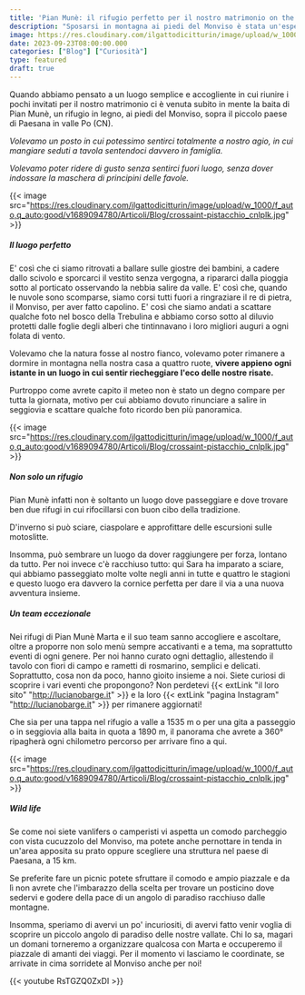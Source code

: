 ```yaml
---
title: 'Pian Munè: il rifugio perfetto per il nostro matrimonio on the road'
description: "Sposarsi in montagna ai piedi del Monviso è stata un'esperienza incredibile."
image: https://res.cloudinary.com/ilgattodicitturin/image/upload/w_1000/f_auto,q_auto:good/v1689874010/Articoli/Blog/torta-leonardo_xx95ou.jpg
date: 2023-09-23T08:00:00.000
categories: ["Blog"] ["Curiosità"]
type: featured
draft: true
---
```



Quando abbiamo pensato a un luogo semplice e accogliente in cui riunire i pochi invitati per il nostro matrimonio ci è venuta subito in mente la baita di Pian Munè, un rifugio in legno, ai piedi del Monviso, sopra il piccolo paese di Paesana in valle Po (CN).

*Volevamo un posto in cui potessimo sentirci totalmente a nostro agio, in cui mangiare seduti a tavola sentendoci davvero in famiglia.*

*Volevamo poter ridere di gusto senza sentirci fuori luogo, senza dover indossare la maschera di principini delle favole.*

{{< image src="https://res.cloudinary.com/ilgattodicitturin/image/upload/w_1000/f_auto,q_auto:good/v1689094780/Articoli/Blog/crossaint-pistacchio_cnlplk.jpg" >}}


##### Il luogo perfetto 

E' così che ci siamo ritrovati a ballare sulle giostre dei bambini, a cadere dallo scivolo e sporcarci il vestito senza vergogna, a ripararci dalla pioggia sotto al porticato osservando la nebbia salire da valle. 
E' così che, quando le nuvole sono scomparse, siamo corsi tutti fuori a ringraziare il re di pietra, il Monviso, per aver fatto capolino. 
E' così che siamo andati a scattare qualche foto nel bosco della Trebulina e abbiamo corso sotto al diluvio protetti dalle foglie degli alberi che tintinnavano i loro migliori auguri a ogni folata di vento.

Volevamo che la natura fosse al nostro fianco, volevamo poter rimanere a dormire in montagna nella nostra casa a quattro ruote, **vivere appieno ogni istante in un luogo in cui sentir riecheggiare l'eco delle nostre risate.**

Purtroppo come avrete capito il meteo non è stato un degno compare per tutta la giornata, motivo per cui abbiamo dovuto rinunciare a salire in seggiovia e scattare qualche foto ricordo ben più panoramica.

{{< image src="https://res.cloudinary.com/ilgattodicitturin/image/upload/w_1000/f_auto,q_auto:good/v1689094780/Articoli/Blog/crossaint-pistacchio_cnlplk.jpg" >}}


##### Non solo un rifugio

Pian Munè infatti non è soltanto un luogo dove passeggiare e dove trovare ben due rifugi in cui rifocillarsi con buon cibo della tradizione. 

D'inverno si può sciare, ciaspolare e approfittare delle escursioni sulle motoslitte. 

Insomma, può sembrare un luogo da dover raggiungere per forza, lontano da tutto. 
Per noi invece c'è racchiuso tutto: qui Sara ha imparato a sciare, qui abbiamo passeggiato molte volte negli anni in tutte e quattro le stagioni e questo luogo era davvero la cornice perfetta per dare il via a una nuova avventura insieme. 


##### Un team eccezionale 

Nei rifugi di Pian Munè Marta e il suo team sanno accogliere e ascoltare, oltre a proporre non solo menù sempre accativanti e a tema, ma soprattutto eventi di ogni genere. 
Per noi hanno curato ogni dettaglio, allestendo il tavolo con fiori di campo e rametti di rosmarino, semplici e delicati. 
Soprattutto, cosa non da poco, hanno gioito insieme a noi. 
Siete curiosi di scoprire i vari eventi che propongono? Non perdetevi {{< extLink "il loro sito" "http://lucianobarge.it" >}} e la loro {{< extLink "pagina Instagram" "http://lucianobarge.it" >}} per rimanere aggiornati! 

<!-- to do mettere link pian mune -->

Che sia per una tappa nel rifugio a valle a 1535 m o per una gita a passeggio o in seggiovia alla baita in quota a 1890 m, il panorama che avrete a 360° ripagherà ogni chilometro percorso per arrivare fino a qui. 

{{< image src="https://res.cloudinary.com/ilgattodicitturin/image/upload/w_1000/f_auto,q_auto:good/v1689094780/Articoli/Blog/crossaint-pistacchio_cnlplk.jpg" >}} 

##### Wild life

Se come noi siete vanlifers o camperisti vi aspetta un comodo parcheggio con vista cucuzzolo del Monviso, ma potete anche pernottare in tenda in un'area apposita su prato oppure scegliere una struttura nel paese di Paesana, a 15 km.  

Se preferite fare un picnic potete sfruttare il comodo e ampio piazzale e da lì non avrete che l'imbarazzo della scelta per trovare un posticino dove sedervi e godere della pace di un angolo di paradiso racchiuso dalle montagne. 

Insomma, speriamo di avervi un po' incuriositi, di avervi fatto venir voglia di scoprire un piccolo angolo di paradiso delle nostre vallate.
Chi lo sa, magari un domani torneremo a organizzare qualcosa con Marta e occuperemo il piazzale di amanti dei viaggi.
Per il momento vi lasciamo le coordinate, se arrivate in cima sorridete al Monviso anche per noi!



{{< youtube RsTGZQ0ZxDI >}}